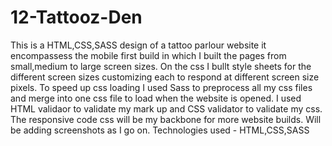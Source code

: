 # 12-Tattooz-Den
This is a HTML,CSS,SASS design of a tattoo parlour website it encompassess the mobile first build in which I built the pages from small,medium to large screen sizes.
On the css I bullt style sheets for the different screen sizes customizing each to respond at different screen size pixels.
To speed up css loading I used Sass to preprocess all my css files and merge into one css file to load when the website is opened.
I used HTML validaor to validate my mark up and CSS validator to validate my css.
The responsive code css will be my backbone for more website builds.
Will be adding screenshots as I go on.
Technologies used - HTML,CSS,SASS
